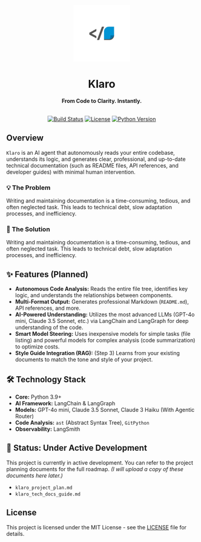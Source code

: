 <div align="center">
  <img src="assets/logo_transparent.png" alt="Klaro Logo" width="150"/>
  <h1>Klaro</h1>
  <strong>From Code to Clarity. Instantly.</strong>
</div>
<br />
<p align="center">
  <a href="#"><img alt="Build Status" src="https://img.shields.io/github/actions/workflow/status/aethrox/klaro/main.yml?style=for-the-badge"></a>
  <a href="#"><img alt="License" src="https://img.shields.io/github/license/aethrox/klaro?style=for-the-badge&color=blue"></a>
  <a href="#"><img alt="Python Version" src="https://img.shields.io/badge/python-3.9+-blue?style=for-the-badge&logo=python"></a>
</p>

## Overview

`Klaro` is an AI agent that autonomously reads your entire codebase, understands its logic, and generates clear, professional, and up-to-date technical documentation (such as README files, API references, and developer guides) with minimal human intervention.

### 💡 The Problem

Writing and maintaining documentation is a time-consuming, tedious, and often neglected task. This leads to technical debt, slow adaptation processes, and inefficiency.

### 🚀 The Solution

Writing and maintaining documentation is a time-consuming, tedious, and often neglected task. This leads to technical debt, slow adaptation processes, and inefficiency.

## ✨ Features (Planned)

* **Autonomous Code Analysis:** Reads the entire file tree, identifies key logic, and understands the relationships between components.
* **Multi-Format Output:** Generates professional Markdown (`README.md`), API references, and more.
* **AI-Powered Understanding:** Utilizes the most advanced LLMs (GPT-4o mini, Claude 3.5 Sonnet, etc.) via LangChain and LangGraph for deep understanding of the code.
* **Smart Model Steering:** Uses inexpensive models for simple tasks (file listing) and powerful models for complex analysis (code summarization) to optimize costs.
* **Style Guide Integration (RAG):** (Step 3) Learns from your existing documents to match the tone and style of your project.

## 🛠 Technology Stack

* **Core:** Python 3.9+
* **AI Framework:** LangChain & LangGraph
* **Models:** GPT-4o mini, Claude 3.5 Sonnet, Claude 3 Haiku (With Agentic Router)
* **Code Analysis:** `ast` (Abstract Syntax Tree), `GitPython`
* **Observability:** LangSmith

## 🚧 Status: Under Active Development

This project is currently in active development. You can refer to the project planning documents for the full roadmap.
*(I will upload a copy of these documents here later.)*

* `klaro_project_plan.md`
* `klaro_tech_docs_guide.md`

## License

This project is licensed under the MIT License - see the [LICENSE](LICENSE) file for details.
